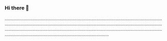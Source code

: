 ### Hi there 👋

......................................................................................................................................................................................................................................................................................................................................................................................................................................................................